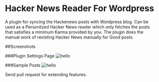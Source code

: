 # Hacker News Reader For Wordpress
A plugin for syncing the Hackenews posts with Wordpress blog. Can be used as a Personlized Hacker News reader which only fetches the posts that satisfies a minimum Karma provided by you. The plugin does the manual work of revisting Hacker News manually for Good posts. 

##Screenshots

###Plugin Settings Page
![hello](https://github.com/hackerkid/Hackernews-Reader-for-Wordpress/blob/master/assets/screenshot-1.png)

###Sample Posts
![hello](https://github.com/hackerkid/Hackernews-Reader-for-Wordpress/blob/master/assets/screenshot-2.png)

Send pull request for extending features. 



